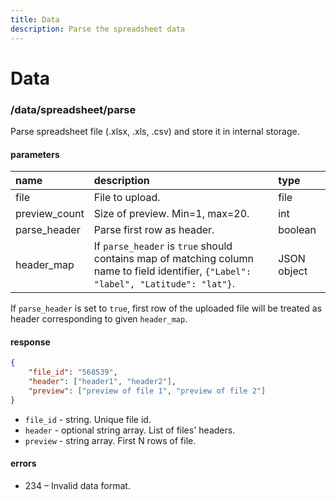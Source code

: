```yaml
---
title: Data
description: Parse the spreadsheet data
---
```


# Data

### /data/spreadsheet/parse

Parse spreadsheet file (.xlsx, .xls, .csv) and store it in internal storage.

#### parameters

| name | description | type |
| :----- | :------------ | :----- |
| file | File to upload. | file |
| preview_count | Size of preview. Min=1, max=20. | int |
| parse_header | Parse first row as header. | boolean |
| header_map | If `parse_header` is `true` should contains map of matching column name to field identifier, `{"Label": "label", "Latitude": "lat"}`. | JSON object |

If `parse_header` is set to `true`, first row of the uploaded file will be treated as header corresponding to given `header_map`.

#### response

```json
{
    "file_id": "568539",
    "header": ["header1", "header2"],
    "preview": ["preview of file 1", "preview of file 2"]
}
```

* `file_id` - string. Unique file id.
* `header` - optional string array. List of files' headers.
* `preview` - string array. First N rows of file.

#### errors

* 234 – Invalid data format.